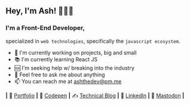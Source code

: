 ## Hey, I'm Ash! 👋👨‍💻
### I'm a Front-End Developer,
specialized in `web technologies`, specifically the `javascript ecosystem`.

- 🌱 I'm currently working on projects, big and small
- 📚 I'm currently learning React JS
- 🆘 I'm seeking help w/ breaking into the industry
- 💬 Feel free to ask me about anything
- 📫 You can reach me at ashthedev@pm.me


**|** 💼 [Portfolio][website] **|**
🎨 [Codepen][code] **|**
✍️ [Technical Blog][blog] **|**
👔 [LinkedIn][link] **|**
🐘 [Mastodon][mast] **|**

[blog]: https://blog.ashthe.dev
[code]: https://codepen.io/ashthedev
[link]: https://www.linkedin.com/in/ashtonheald/
[mast]: https://uiuxdev.social/@ashthedev
[website]: https://ashthe.dev
